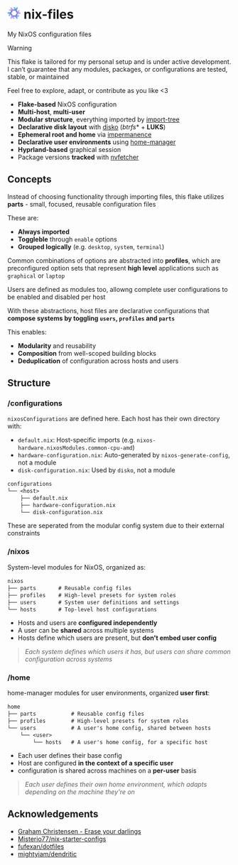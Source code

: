 # <img src="https://raw.githubusercontent.com/Different-Name/nix-files/master/assets/nixoscolorful.svg" height=26> nix-files

My NixOS configuration files

> [!WARNING]
> This flake is tailored for my personal setup and is under active development. I can’t guarantee that any modules, packages, or configurations are tested, stable, or maintained
> 
> Feel free to explore, adapt, or contribute as you like <3

- **Flake-based** NixOS configuration
- **Multi-host**, **multi-user**
- **Modular structure**, everything imported by [import-tree](https://github.com/vic/import-tree)
- **Declarative disk layout** with [disko](https://github.com/nix-community/disko) (*btrfs** + **LUKS**)
- **Ephemeral root and home** via [impermanence](https://github.com/nix-community/impermanence)
- **Declarative user environments** using [home-manager](https://github.com/nix-community/home-manager)
- **Hyprland-based** graphical session
- Package versions **tracked** with [nvfetcher](https://github.com/berberman/nvfetcher)

## Concepts

Instead of choosing functionality through importing files, this flake utilizes **parts** - small, focused, reusable configuration files

These are:

- **Always imported**
- **Toggleble** through `enable` options
- **Grouped logically** (e.g. `desktop`, `system`, `terminal`)

Common combinations of options are abstracted into **profiles**, which are preconfigured option sets that represent **high level** applications such as `graphical` or `laptop`

Users are defined as modules too, allowng complete user configurations to be enabled and disabled per host

With these abstractions, host files are declarative configurations that **compose systems by toggling `users`, `profiles` and `parts`**

This enables:

- **Modularity** and reusability
- **Composition** from well-scoped building blocks
- **Deduplication** of configuration across hosts and users

## Structure

### /configurations

`nixosConfigurations` are defined here. Each host has their own directory with:

- `default.nix`: Host-specific imports (e.g. `nixos-hardware.nixosModules.common-cpu-amd`)
- `hardware-configuration.nix`: Auto-generated by `nixos-generate-config`, not a module
- `disk-configuration.nix`: Used by `disko`, not a module

```
configurations
└── <host>
    ├── default.nix
    ├── hardware-configuration.nix
    └── disk-configuration.nix
```

These are seperated from the modular config system due to their external constraints

### /nixos

System-level modules for NixOS, organized as:

```
nixos
├── parts       # Reusable config files
├── profiles    # High-level presets for system roles
├── users       # System user definitions and settings
└── hosts       # Top-level host configurations
```

- Hosts and users are **configured independently**
- A user can be **shared** across multiple systems
- Hosts define which users are present, but **don't embed user config**

> *Each system defines which users it has, but users can share common configuration across systems*

### /home

home-manager modules for user environments, organized **user first**:

```
home
├── parts           # Reusable config files
├── profiles        # High-level presets for system roles
└── users           # A user's home config, shared between hosts
    └── <user>
        └── hosts   # A user's home config, for a specific host
```

- Each user defines their base config
- Host are configured **in the context of a specific user**
- configuration is shared across machines on a **per-user** basis

> *Each user defines their own home environment, which adapts depending on the machine they're on*

## Acknowledgements

- [Graham Christensen - Erase your darlings](https://grahamc.com/blog/erase-your-darlings/)
- [Misterio77/nix-starter-configs](https://github.com/Misterio77/nix-starter-configs)
- [fufexan/dotfiles](https://github.com/fufexan/dotfiles)
- [mightyiam/dendritic](https://github.com/mightyiam/dendritic)